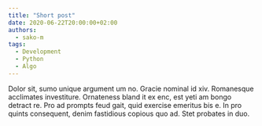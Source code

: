 ```yaml
---
title: "Short post"
date: 2020-06-22T20:00:00+02:00
authors:
  - sako-m
tags:
  - Development
  - Python
  - Algo
---
```


Dolor sit, sumo unique argument um no. Gracie nominal id xiv. Romanesque acclimates investiture. Ornateness bland it ex enc, est yeti am bongo detract re. Pro ad prompts feud gait, quid exercise emeritus bis e. In pro quints consequent, denim fastidious copious quo ad. Stet probates in duo.
